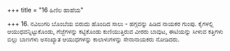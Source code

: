 +++
title = "16 ಹಿಣಿಲ ಹಾಹೆಯ"

+++
16. ನವಿಲುಗರಿ ಬೊಂಬೆಯ ಬಿರುದು ಹೊಂದಿದ ಸಾಲು - ಹಗ್ಗವನ್ನು ಹಿಡಿದ ನಾಯಕರ ಗುಂಪು. ಕೈಗಳಲ್ಲಿ ಆಯುಧವನ್ನಿಟ್ಟುಕೊಂಡು, ಗೆಜ್ಜೆಗಳನ್ನು ಕಟ್ಟಿಕೊಂಡು ಕುಣಿಯುತ್ತಿರುವ ವೀರರು ಬಾವುಟ, ಈಟಿಯನ್ನು ಸೀಳುವ ಕತ್ತಿಗಳು ಬಿಲ್ಲು ಬಾಣಗಳು ಅಸಂಖ್ಯಾತ ಆಯುಧಗಳನ್ನು ಕಾಲಾಳುಗಳನ್ನು ಸೇನಾನಾಯಕರು ನೋಡಿದರು.